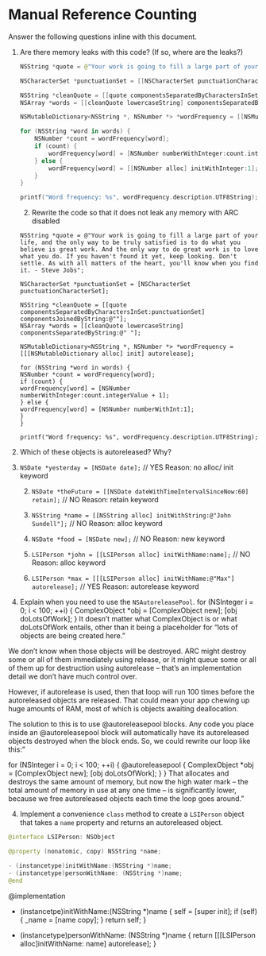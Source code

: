 # Manual Reference Counting

Answer the following questions inline with this document.

1. Are there memory leaks with this code? (If so, where are the leaks?)

	```swift
	NSString *quote = @"Your work is going to fill a large part of your life, and the only way to be truly satisfied is to do what you believe is great work. And the only way to do great work is to love what you do. If you haven't found it yet, keep looking. Don't settle. As with all matters of the heart, you'll know when you find it. - Steve Jobs";

	NSCharacterSet *punctuationSet = [[NSCharacterSet punctuationCharacterSet] retain]; // LEAK

	NSString *cleanQuote = [[quote componentsSeparatedByCharactersInSet:punctuationSet] componentsJoinedByString:@""];
	NSArray *words = [[cleanQuote lowercaseString] componentsSeparatedByString:@" "];

	NSMutableDictionary<NSString *, NSNumber *> *wordFrequency = [[NSMutableDictionary alloc] init]; // LEAK

	for (NSString *word in words) {
		NSNumber *count = wordFrequency[word];
		if (count) {
			wordFrequency[word] = [NSNumber numberWithInteger:count.integerValue + 1]; 
		} else {
			wordFrequency[word] = [[NSNumber alloc] initWithInteger:1]; LEAK
		}
	}

	printf("Word frequency: %s", wordFrequency.description.UTF8String);
	```

	2. Rewrite the code so that it does not leak any memory with ARC disabled
    ```objc
    NSString *quote = @"Your work is going to fill a large part of your life, and the only way to be truly satisfied is to do what you believe is great work. And the only way to do great work is to love what you do. If you haven't found it yet, keep looking. Don't settle. As with all matters of the heart, you'll know when you find it. - Steve Jobs";
    
    NSCharacterSet *punctuationSet = [NSCharacterSet punctuationCharacterSet];
    
    NSString *cleanQuote = [[quote componentsSeparatedByCharactersInSet:punctuationSet] componentsJoinedByString:@""];
    NSArray *words = [[cleanQuote lowercaseString] componentsSeparatedByString:@" "];
    
    NSMutableDictionary<NSString *, NSNumber *> *wordFrequency = [[[NSMutableDictionary alloc] init] autorelease];
    
    for (NSString *word in words) {
    NSNumber *count = wordFrequency[word];
    if (count) {
    wordFrequency[word] = [NSNumber numberWithInteger:count.integerValue + 1];
    } else {
    wordFrequency[word] = [NSNumber numberWithInt:1];
    }
    }
    
    printf("Word frequency: %s", wordFrequency.description.UTF8String);
    ```
2. Which of these objects is autoreleased?  Why?

1. `NSDate *yesterday = [NSDate date];`  // YES  Reason: no alloc/ init keyword
	
	2. `NSDate *theFuture = [[NSDate dateWithTimeIntervalSinceNow:60] retain];` // NO   Reason: retain keyword
	
	3. `NSString *name = [[NSString alloc] initWithString:@"John Sundell"];` // NO Reason: alloc keyword
	
	4. `NSDate *food = [NSDate new];` // NO Reason: new keyword
	
	5. `LSIPerson *john = [[LSIPerson alloc] initWithName:name];` // NO Reason: alloc keyword
	
	6. `LSIPerson *max = [[[LSIPerson alloc] initWithName:@"Max"] autorelease];` // YES  Reason: autorelease keyword

3. Explain when you need to use the `NSAutoreleasePool`.
for (NSInteger i = 0; i < 100; ++i) {
ComplexObject *obj = [ComplexObject new];
[obj doLotsOfWork];
}
It doesn’t matter what ComplexObject is or what doLotsOfWork entails, other than it being a placeholder for “lots of objects are being created here.”

We don’t know when those objects will be destroyed. ARC might destroy some or all of them immediately using release, or it might queue some or all of them up for destruction using autorelease – that’s an implementation detail we don’t have much control over.

However, if autorelease is used, then that loop will run 100 times before the autoreleased objects are released. That could mean your app chewing up huge amounts of RAM, most of which is objects awaiting deallocation.

The solution to this is to use @autoreleasepool blocks.  Any code you place inside an @autoreleasepool block will automatically have its autoreleased objects destroyed when the block ends. So, we could rewrite our loop like this:”

for (NSInteger i = 0; i < 100; ++i) {
@autoreleasepool {
ComplexObject *obj = [ComplexObject new];
[obj doLotsOfWork];
}
}
That allocates and destroys the same amount of memory, but now the high water mark – the total amount of memory in use at any one time – is significantly lower, because we free autoreleased objects each time the loop goes around.”

4. Implement a convenience `class` method to create a `LSIPerson` object that takes a `name` property and returns an autoreleased object.

```swift
@interface LSIPerson: NSObject

@property (nonatomic, copy) NSString *name;

- (instancetype)initWithName:(NSString *)name;
- (instancetype)personWithName: (NSString *)name;
@end
```
@implementation 
- (instancetpe)initWithName:(NSString *)name {
self = [super init];
if (self) {
_name = [name copy];
}
return self;
}

- (instancetype)personWithName: (NSString *)name {
return [[[LSIPerson alloc]initWithName: name] autorelease];
}
